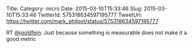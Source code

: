 Title: 
Category: micro
Date: 2015-03-10T15:33:46
Slug: 2015-03-10T15:33:46
TwitterId: 575318634597195777
TweetUrl: https://twitter.com/mark_philpot/status/575318634597195777

RT [@jgoldfein](https://twitter.com/jgoldfein): Just because something is measurable does not make it a good metric